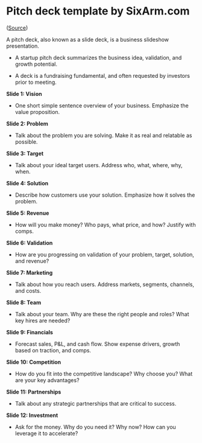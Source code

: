 # Pitch deck template by SixArm.com

([Source](https://github.com/joelparkerhenderson/pitch_deck))

A pitch deck, also known as a slide deck, is a business slideshow presentation.

  * A startup pitch deck summarizes the business idea, validation, and growth potential.

  * A deck is a fundraising fundamental, and often requested by investors prior to meeting.


**Slide 1: Vision**

* One short simple sentence overview of your business. Emphasize the value proposition.

**Slide 2: Problem**

* Talk about the problem you are solving. Make it as real and relatable as possible.

**Slide 3: Target**

* Talk about your ideal target users. Address who, what, where, why, when.

**Slide 4: Solution**

* Describe how customers use your solution. Emphasize how it solves the problem.

**Slide 5: Revenue**

* How will you make money? Who pays, what price, and how? Justify with comps.

**Slide 6: Validation**

* How are you progressing on validation of your problem, target, solution, and revenue?

**Slide 7: Marketing**

* Talk about how you reach users. Address markets, segments, channels, and costs.

**Slide 8: Team**

* Talk about your team. Why are these the right people and roles? What key hires are needed?

**Slide 9: Financials**

* Forecast sales, P&L, and cash flow. Show expense drivers, growth based on traction, and comps.

**Slide 10: Competition**

* How do you fit into the competitive landscape? Why choose you? What are your key advantages?

**Slide 11: Partnerships**

* Talk about any strategic partnerships that are critical to success.

**Slide 12: Investment**

* Ask for the money. Why do you need it? Why now? How can you leverage it to accelerate?


